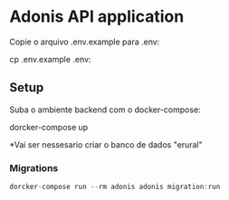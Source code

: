 # Adonis API application


Copie o arquivo .env.example para .env:

cp .env.example .env:

## Setup

Suba o ambiente backend com o docker-compose:

dorcker-compose up

*Vai ser nessesario criar o banco de dados "erural"


### Migrations


```js
dorcker-compose run --rm adonis adonis migration:run
```
